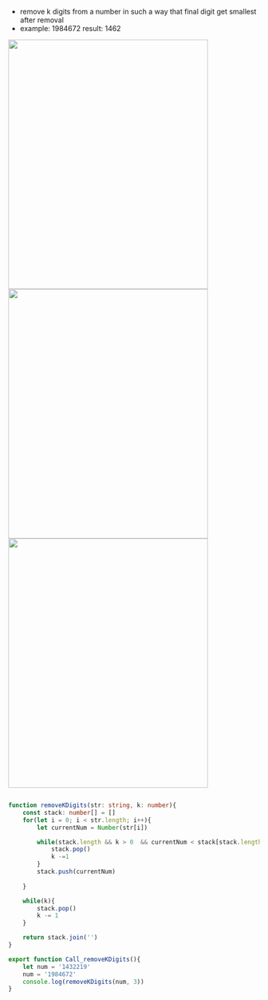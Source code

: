 - remove k digits from a number in such a way that final digit get smallest after removal
- example: 1984672 result: 1462 

<img width=400 height=500 src="https://github.com/user-attachments/assets/85f9869f-b14d-45e3-a5f1-8052bc414cb0">

<img width=400 height=500 src="https://github.com/user-attachments/assets/816a493c-3847-465b-a4f7-cf6db7d002c7">

<img width=400 height=500 src="https://github.com/user-attachments/assets/fde4eafd-6546-4ef9-97d7-f47d503f1af7">


```ts

function removeKDigits(str: string, k: number){
    const stack: number[] = []
    for(let i = 0; i < str.length; i++){
        let currentNum = Number(str[i])

        while(stack.length && k > 0  && currentNum < stack[stack.length-1]) {
            stack.pop()
            k -=1
        } 
        stack.push(currentNum)
        
    }

    while(k){
        stack.pop()
        k -= 1
    }

    return stack.join('')
}

export function Call_removeKDigits(){
    let num = '1432219'
    num = '1984672'
    console.log(removeKDigits(num, 3))
}

```
